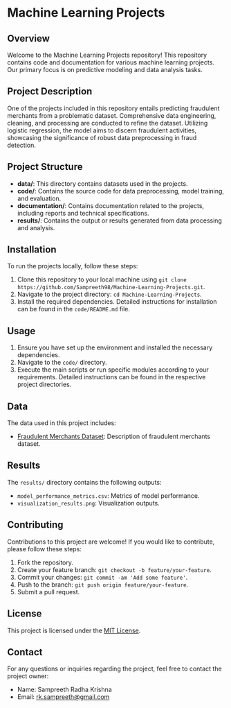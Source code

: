 # Machine Learning Projects

## Overview
Welcome to the Machine Learning Projects repository! This repository contains code and documentation for various machine learning projects. Our primary focus is on predictive modeling and data analysis tasks.

## Project Description
One of the projects included in this repository entails predicting fraudulent merchants from a problematic dataset. Comprehensive data engineering, cleaning, and processing are conducted to refine the dataset. Utilizing logistic regression, the model aims to discern fraudulent activities, showcasing the significance of robust data preprocessing in fraud detection.

## Project Structure
- **data/**: This directory contains datasets used in the projects.
- **code/**: Contains the source code for data preprocessing, model training, and evaluation.
- **documentation/**: Contains documentation related to the projects, including reports and technical specifications.
- **results/**: Contains the output or results generated from data processing and analysis.

## Installation
To run the projects locally, follow these steps:
1. Clone this repository to your local machine using `git clone https://github.com/Sampreeth98/Machine-Learning-Projects.git`.
2. Navigate to the project directory: `cd Machine-Learning-Projects`.
3. Install the required dependencies. Detailed instructions for installation can be found in the `code/README.md` file.

## Usage
1. Ensure you have set up the environment and installed the necessary dependencies.
2. Navigate to the `code/` directory.
3. Execute the main scripts or run specific modules according to your requirements. Detailed instructions can be found in the respective project directories.

## Data
The data used in this project includes:
- [Fraudulent Merchants Dataset](data/fraudulent_merchants.csv): Description of fraudulent merchants dataset.


## Results
The `results/` directory contains the following outputs:
- `model_performance_metrics.csv`: Metrics of model performance.
- `visualization_results.png`: Visualization outputs.

## Contributing
Contributions to this project are welcome! If you would like to contribute, please follow these steps:
1. Fork the repository.
2. Create your feature branch: `git checkout -b feature/your-feature`.
3. Commit your changes: `git commit -am 'Add some feature'`.
4. Push to the branch: `git push origin feature/your-feature`.
5. Submit a pull request.

## License
This project is licensed under the [MIT License](LICENSE).

## Contact
For any questions or inquiries regarding the project, feel free to contact the project owner:
- Name: Sampreeth Radha Krishna
- Email: rk.sampreeth@gmail.com
